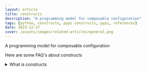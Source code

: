 ```yaml
---
layout: article
title: constructs
description: "A programming model for composable configuration"
tags: [python, constructs, pypi constructs, pypi, references]
date: 2023-12-27
cover: /assets/images/related-articles/general.png
---
```


A programming model for composable configuration

Here are some FAQ's about constructs
<details>
<summary>What is constructs</summary>
A programming model for composable configuration
</details>
